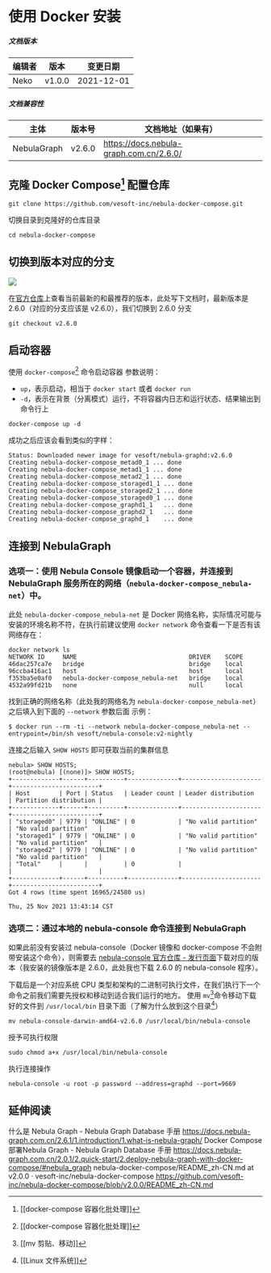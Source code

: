 # 使用 Docker 安装

##### 文档版本

| 编辑者 | 版本 | 变更日期 |
| -- | -- | -- |
| Neko | v1.0.0 | 2021-12-01 |

##### 文档兼容性

| 主体 | 版本号 | 文档地址（如果有） |
| -- | -- | -- |
| NebulaGraph | v2.6.0 | https://docs.nebula-graph.com.cn/2.6.0/ |

## 克隆 Docker Compose[^1] 配置仓库

```shell
git clone https://github.com/vesoft-inc/nebula-docker-compose.git
```

切换目录到克隆好的仓库目录

```shell
cd nebula-docker-compose
```

## 切换到版本对应的分支

![](image_20211125141616.png)

在[官方仓库](https://github.com/vesoft-inc/nebula-docker-compose)上查看当前最新的和最推荐的版本，此处写下文档时，最新版本是 2.6.0（对应的分支应该是 v2.6.0），我们切换到 2.6.0 分支

```shell
git checkout v2.6.0
```

## 启动容器

使用 `docker-compose`[^2] 命令启动容器
参数说明：
 - `up`，表示启动，相当于 `docker start` 或者 `docker run`
 - `-d`，表示在背景（分离模式）运行，不将容器内日志和运行状态、结果输出到命令行上

```shell
docker-compose up -d
```

成功之后应该会看到类似的字样：

```
Status: Downloaded newer image for vesoft/nebula-graphd:v2.6.0
Creating nebula-docker-compose_metad0_1 ... done
Creating nebula-docker-compose_metad1_1 ... done
Creating nebula-docker-compose_metad2_1 ... done
Creating nebula-docker-compose_storaged1_1 ... done
Creating nebula-docker-compose_storaged2_1 ... done
Creating nebula-docker-compose_storaged0_1 ... done
Creating nebula-docker-compose_graphd1_1   ... done
Creating nebula-docker-compose_graphd2_1   ... done
Creating nebula-docker-compose_graphd_1    ... done
```

## 连接到 NebulaGraph

### 选项一：使用 Nebula Console 镜像启动一个容器，并连接到 NebulaGraph 服务所在的网络（`nebula-docker-compose_nebula-net`）中。

此处 `nebula-docker-compose_nebula-net` 是 Docker 网络名称，实际情况可能与安装的环境名称不符，在执行前建议使用 `docker network` 命令查看一下是否有该网络存在：

```shell
docker network ls
NETWORK ID     NAME                               DRIVER    SCOPE
46dac257ca7e   bridge                             bridge    local
96ccba416ac1   host                               host      local
f353ba5e0af0   nebula-docker-compose_nebula-net   bridge    local
4532a99fd21b   none                               null      local
```

找到正确的网络名称（此处我的网络名为 `nebula-docker-compose_nebula-net`）之后填入到下面的 `--network` 参数后面
示例：

```shell
$ docker run --rm -ti --network nebula-docker-compose_nebula-net --entrypoint=/bin/sh vesoft/nebula-console:v2-nightly
```

连接之后输入 `SHOW HOSTS` 即可获取当前的集群信息

```shell
nebula> SHOW HOSTS;
(root@nebula) [(none)]> SHOW HOSTS;
+-------------+------+----------+--------------+----------------------+------------------------+
| Host        | Port | Status   | Leader count | Leader distribution  | Partition distribution |
+-------------+------+----------+--------------+----------------------+------------------------+
| "storaged0" | 9779 | "ONLINE" | 0            | "No valid partition" | "No valid partition"   |
| "storaged1" | 9779 | "ONLINE" | 0            | "No valid partition" | "No valid partition"   |
| "storaged2" | 9779 | "ONLINE" | 0            | "No valid partition" | "No valid partition"   |
| "Total"     |      |          | 0            |                      |                        |
+-------------+------+----------+--------------+----------------------+------------------------+
Got 4 rows (time spent 16965/24580 us)

Thu, 25 Nov 2021 13:43:14 CST
```

### 选项二：通过本地的 nebula-console 命令连接到 NebulaGraph

如果此前没有安装过 nebula-console（Docker 镜像和 docker-compose 不会附带安装这个命令），则需要去 [nebula-console 官方仓库 - 发行页面](https://github.com/vesoft-inc/nebula-console/releases/)下载对应的版本（我安装的镜像版本是 2.6.0，此处我也下载 2.6.0 的 nebula-console 程序）。

下载后是一个对应系统 CPU 类型和架构的二进制可执行文件，在我们执行下一个命令之前我们需要先授权和移动到适合我们运行的地方。
使用 `mv`[^3]命令移动下载好的文件到 `/usr/local/bin` 目录下面（了解为什么放到这个目录[^4]）

```shell
mv nebula-console-darwin-amd64-v2.6.0 /usr/local/bin/nebula-console
```

授予可执行权限

```shell
sudo chmod a+x /usr/local/bin/nebula-console
```

执行连接操作

```shell
nebula-console -u root -p password --address=graphd --port=9669
```

## 延伸阅读

什么是 Nebula Graph - Nebula Graph Database 手册
https://docs.nebula-graph.com.cn/2.6.1/1.introduction/1.what-is-nebula-graph/
Docker Compose部署Nebula Graph - Nebula Graph Database 手册
https://docs.nebula-graph.com.cn/2.0.1/2.quick-start/2.deploy-nebula-graph-with-docker-compose/#nebula_graph
nebula-docker-compose/README_zh-CN.md at v2.0.0 · vesoft-inc/nebula-docker-compose
https://github.com/vesoft-inc/nebula-docker-compose/blob/v2.0.0/README_zh-CN.md

[^1]: [[docker-compose 容器化批处理]]
[^2]: [[docker-compose 容器化批处理]]
[^3]: [[mv 剪贴、移动]]
[^4]: [[Linux 文件系统]]